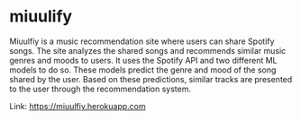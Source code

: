 # miuulify

Miuulfiy is a music recommendation site where users can share Spotify songs. The site analyzes the shared songs and recommends similar music genres and moods to users. It uses the Spotify API and two different ML models to do so. These models predict the genre and mood of the song shared by the user. Based on these predictions, similar tracks are presented to the user through the recommendation system.

Link: https://miuulfiy.herokuapp.com

